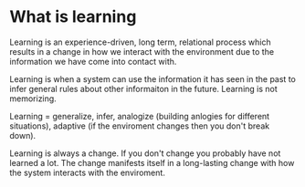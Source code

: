 # What is learning

Learning is an experience-driven, long term, relational process which results in a change in how we interact with the environment due to the information we have come into contact with. 

Learning is when a system can use the information it has seen in the past to infer general rules about other informaiton in the future. Learning is not memorizing.

Learning = generalize, infer, analogize (building anlogies for different situations), adaptive (if the enviroment changes then you don't break down). 

Learning is always a change. If you don't change you probably have not learned a lot. The change manifests itself in a long-lasting change with how the system interacts with the enviroment. 